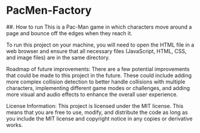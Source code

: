 # PacMen-Factory
##. How to run
This is a Pac-Man game in which characters move around a page and bounce off the edges when they reach it.

To run this project on your machine, you will need to open the HTML file in a web browser and ensure that all necessary files (JavaScript, HTML, CSS, and image files) are in the same directory.

Roadmap of future improvements:
There are a few potential improvements that could be made to this project in the future. These could include adding more complex collision detection to better handle collisions with multiple characters, implementing different game modes or challenges, and adding more visual and audio effects to enhance the overall user experience.

License Information:
This project is licensed under the MIT license. This means that you are free to use, modify, and distribute the code as long as you include the MIT license and copyright notice in any copies or derivative works.
